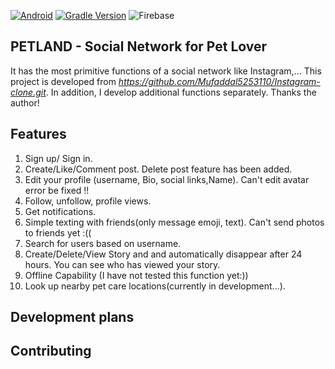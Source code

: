 [![Android](https://img.shields.io/badge/Android-3DDC84?style=flat&logo=android&logoColor=white)](https://developer.android.com/studio/releases/platforms?hl=vi#5.0)
[![Gradle Version](https://img.shields.io/badge/gradle-v6.1.1-green#)](https://docs.gradle.org/6.1.1/userguide/userguide.html)
![Firebase](https://img.shields.io/badge/Firebase-039BE5?style=flat&logo=Firebase&logoColor=white)

## PETLAND - Social Network for Pet Lover

It has the most primitive functions of a social network like Instagram,...
This project is developed from *https://github.com/Mufaddal5253110/Instagram-clone.git*. In addition, I develop additional functions separately. Thanks the author!

## Features
1. Sign up/ Sign in.
2. Create/Like/Comment post. Delete post feature has been added.
3. Edit your profile (username, Bio, social links,Name). Can't edit avatar error be fixed !!
4. Follow, unfollow, profile views.
5. Get notifications.
6. Simple texting with friends(only message emoji, text). Can't send photos to friends yet :((
7. Search for users based on username.
8. Create/Delete/View Story and and automatically disappear after 24 hours. You can see who has viewed your story.
9. Offline Capability (I have not tested this function yet:))
10. Look up nearby pet care locations(currently in development...).


## Development plans

## Contributing

